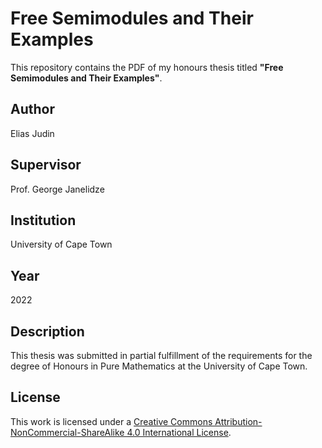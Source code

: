 # Free Semimodules and Their Examples

This repository contains the PDF of my honours thesis titled **"Free Semimodules and Their Examples"**. 

## Author
Elias Judin

## Supervisor
Prof. George Janelidze

## Institution
University of Cape Town

## Year
2022

## Description
This thesis was submitted in partial fulfillment of the requirements for the degree of Honours in Pure Mathematics at the University of Cape Town.


## License
This work is licensed under a [Creative Commons Attribution-NonCommercial-ShareAlike 4.0 International License](https://creativecommons.org/licenses/by-nc-sa/4.0/).
